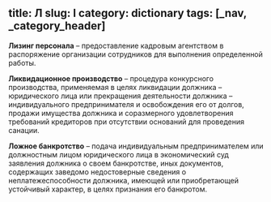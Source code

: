 title: Л
slug: l
category: dictionary
tags: [_nav, _category_header]
---

__Лизинг персонала__ – предоставление кадровым агентством в распоряжение организации сотрудников для выполнения определенной работы.

__Ликвидационное производство__ – процедура конкурсного производства, применяемая в целях ликвидации должника – юридического лица или прекращения деятельности должника – индивидуального предпринимателя и освобождения его от долгов, продажи имущества должника и соразмерного удовлетворения требований кредиторов при отсутствии оснований для проведения санации.

__Ложное банкротство__ – подача индивидуальным предпринимателем или должностным лицом юридического лица в экономический суд заявления должника о своем банкротстве, иных документов, содержащих заведомо недостоверные сведения о неплатежеспособности должника, имеющей или приобретающей устойчивый характер, в целях признания его банкротом.
